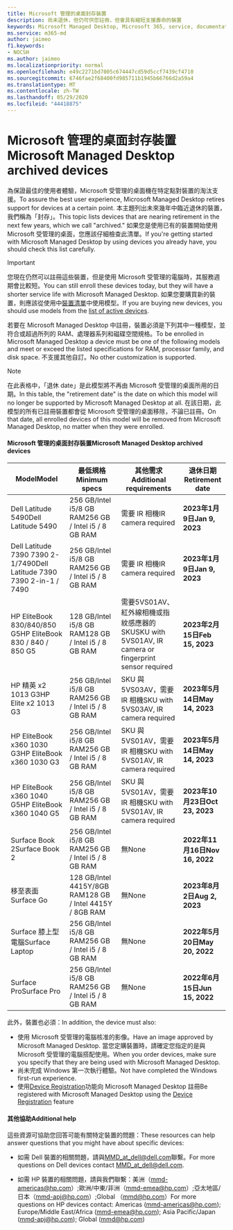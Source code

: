 ```yaml
---
title: Microsoft 管理的桌面封存裝置
description: 尚未退休，但仍可供您註冊，但會具有縮短支援壽命的裝置
keywords: Microsoft Managed Desktop, Microsoft 365, service, documentation, Microsoft 受管理的電腦, Microsoft 365, 服務, 文件
ms.service: m365-md
author: jaimeo
f1.keywords:
- NOCSH
ms.author: jaimeo
ms.localizationpriority: normal
ms.openlocfilehash: e49c2271bd7005c674447cd59d5ccf7439cf4710
ms.sourcegitcommit: 6746fae2f68400fd985711b1945b66766d2a59a4
ms.translationtype: MT
ms.contentlocale: zh-TW
ms.lasthandoff: 05/29/2020
ms.locfileid: "44418875"
---
```

# <a name="microsoft-managed-desktop-archived-devices"></a><span data-ttu-id="57562-104">Microsoft 管理的桌面封存裝置</span><span class="sxs-lookup"><span data-stu-id="57562-104">Microsoft Managed Desktop archived devices</span></span>

<span data-ttu-id="57562-105">為保證最佳的使用者體驗，Microsoft 受管理的桌面機在特定點對裝置的淘汰支援。</span><span class="sxs-lookup"><span data-stu-id="57562-105">To assure the best user experience, Microsoft Managed Desktop retires support for devices at a certain point.</span></span> <span data-ttu-id="57562-106">本主題列出未來幾年中臨近退休的裝置，我們稱為「封存」。</span><span class="sxs-lookup"><span data-stu-id="57562-106">This topic lists devices that are nearing retirement in the next few years, which we call "archived."</span></span> <span data-ttu-id="57562-107">如果您是使用已有的裝置開始使用 Microsoft 受管理的桌面，您應該仔細檢查此清單。</span><span class="sxs-lookup"><span data-stu-id="57562-107">If you're getting started with Microsoft Managed Desktop by using devices you already have, you should check this list carefully.</span></span>

>[!IMPORTANT]
><span data-ttu-id="57562-108">您現在仍然可以註冊這些裝置，但是使用 Microsoft 受管理的電腦時，其服務週期會比較短。</span><span class="sxs-lookup"><span data-stu-id="57562-108">You can still enroll these devices today, but they will have a shorter service life with Microsoft Managed Desktop.</span></span> <span data-ttu-id="57562-109">如果您要購買新的裝置，則應該從使用中[裝置清單](./device-list.md)中使用模型。</span><span class="sxs-lookup"><span data-stu-id="57562-109">If you are buying new devices, you should use models from the [list of active devices](./device-list.md).</span></span>

<!-- Microsoft 365 E5; Device as a Service -->
<!-- Split from device & technologies topic. Destination topic for aka.ms/device-list  -->
<span data-ttu-id="57562-110">若要在 Microsoft Managed Desktop 中註冊，裝置必須是下列其中一種模型，並符合或超過所列的 RAM、處理器系列和磁碟空間規格。</span><span class="sxs-lookup"><span data-stu-id="57562-110">To be enrolled in Microsoft Managed Desktop a device must be one of the following models and meet or exceed the listed specifications for RAM, processor family, and disk space.</span></span> <span data-ttu-id="57562-111">不支援其他自訂。</span><span class="sxs-lookup"><span data-stu-id="57562-111">No other customization is supported.</span></span>



>[!NOTE]
><span data-ttu-id="57562-112">在此表格中，「退休 date」是此模型將不再由 Microsoft 受管理的桌面所用的日期。</span><span class="sxs-lookup"><span data-stu-id="57562-112">In this table, the "retirement date" is the date on which this model will no longer be supported by Microsoft Managed Desktop at all.</span></span> <span data-ttu-id="57562-113">在該日期，此模型的所有已註冊裝置都會從 Microsoft 受管理的桌面移除，不論已註冊。</span><span class="sxs-lookup"><span data-stu-id="57562-113">On that date, all enrolled devices of this model will be removed from Microsoft Managed Desktop, no matter when they were enrolled.</span></span>

#### <a name="microsoft-managed-desktop-archived-devices"></a><span data-ttu-id="57562-114">Microsoft 管理的桌面封存裝置</span><span class="sxs-lookup"><span data-stu-id="57562-114">Microsoft Managed Desktop archived devices</span></span>

| <span data-ttu-id="57562-115">Model</span><span class="sxs-lookup"><span data-stu-id="57562-115">Model</span></span>  | <span data-ttu-id="57562-116">最低規格</span><span class="sxs-lookup"><span data-stu-id="57562-116">Minimum specs</span></span>  | <span data-ttu-id="57562-117">其他需求 </span><span class="sxs-lookup"><span data-stu-id="57562-117">Additional requirements</span></span>  | <span data-ttu-id="57562-118">退休日期</span><span class="sxs-lookup"><span data-stu-id="57562-118">Retirement date</span></span> |
|---------|---------|---------|---------|
| <span data-ttu-id="57562-119">Dell Latitude 5490</span><span class="sxs-lookup"><span data-stu-id="57562-119">Dell Latitude 5490</span></span>| <span data-ttu-id="57562-120">256 GB/Intel i5/8 GB RAM</span><span class="sxs-lookup"><span data-stu-id="57562-120">256 GB / Intel i5 / 8 GB RAM</span></span> | <span data-ttu-id="57562-121">需要 IR 相機</span><span class="sxs-lookup"><span data-stu-id="57562-121">IR camera required</span></span> | <span data-ttu-id="57562-122">**2023年1月9日**</span><span class="sxs-lookup"><span data-stu-id="57562-122">**Jan 9, 2023**</span></span> |
| <span data-ttu-id="57562-123">Dell Latitude 7390 7390 2-1/7490</span><span class="sxs-lookup"><span data-stu-id="57562-123">Dell Latitude 7390 7390 2-in-1 / 7490</span></span> | <span data-ttu-id="57562-124">256 GB/Intel i5/8 GB RAM</span><span class="sxs-lookup"><span data-stu-id="57562-124">256 GB / Intel i5 / 8 GB RAM</span></span>   | <span data-ttu-id="57562-125">需要 IR 相機</span><span class="sxs-lookup"><span data-stu-id="57562-125">IR camera required</span></span> | <span data-ttu-id="57562-126">**2023年1月9日**</span><span class="sxs-lookup"><span data-stu-id="57562-126">**Jan 9, 2023**</span></span> |
|<span data-ttu-id="57562-127">HP EliteBook 830/840/850 G5</span><span class="sxs-lookup"><span data-stu-id="57562-127">HP EliteBook 830 / 840 / 850 G5</span></span>| <span data-ttu-id="57562-128">128 GB/Intel i5/8 GB RAM</span><span class="sxs-lookup"><span data-stu-id="57562-128">128 GB / Intel i5 / 8 GB RAM</span></span> | <span data-ttu-id="57562-129">需要5VS01AV、紅外線相機或指紋感應器的 SKU</span><span class="sxs-lookup"><span data-stu-id="57562-129">SKU with 5VS01AV, IR camera or fingerprint sensor required</span></span>  | <span data-ttu-id="57562-130">**2023年2月15日**</span><span class="sxs-lookup"><span data-stu-id="57562-130">**Feb 15, 2023**</span></span> |
|<span data-ttu-id="57562-131">HP 精英 x2 1013 G3</span><span class="sxs-lookup"><span data-stu-id="57562-131">HP Elite x2 1013 G3</span></span>| <span data-ttu-id="57562-132">256 GB/Intel i5/8 GB RAM</span><span class="sxs-lookup"><span data-stu-id="57562-132">256 GB / Intel i5 / 8 GB RAM</span></span> | <span data-ttu-id="57562-133">SKU 與5VS03AV，需要 IR 相機</span><span class="sxs-lookup"><span data-stu-id="57562-133">SKU with 5VS03AV, IR camera required</span></span> |<span data-ttu-id="57562-134">**2023年5月14日**</span><span class="sxs-lookup"><span data-stu-id="57562-134">**May 14, 2023**</span></span> |
|<span data-ttu-id="57562-135">HP EliteBook x360 1030 G3</span><span class="sxs-lookup"><span data-stu-id="57562-135">HP EliteBook x360 1030 G3</span></span>| <span data-ttu-id="57562-136">256 GB/Intel i5/8 GB RAM</span><span class="sxs-lookup"><span data-stu-id="57562-136">256 GB / Intel i5 / 8 GB RAM</span></span> | <span data-ttu-id="57562-137">SKU 與5VS01AV，需要 IR 相機</span><span class="sxs-lookup"><span data-stu-id="57562-137">SKU with 5VS01AV, IR camera required</span></span> |<span data-ttu-id="57562-138">**2023年5月14日**</span><span class="sxs-lookup"><span data-stu-id="57562-138">**May 14, 2023**</span></span> |
|<span data-ttu-id="57562-139">HP EliteBook x360 1040 G5</span><span class="sxs-lookup"><span data-stu-id="57562-139">HP EliteBook x360 1040 G5</span></span>| <span data-ttu-id="57562-140">256 GB/Intel i5/8 GB RAM</span><span class="sxs-lookup"><span data-stu-id="57562-140">256 GB / Intel i5 / 8 GB RAM</span></span> | <span data-ttu-id="57562-141">SKU 與5VS01AV，需要 IR 相機</span><span class="sxs-lookup"><span data-stu-id="57562-141">SKU with 5VS01AV, IR camera required</span></span> | <span data-ttu-id="57562-142">**2023年10月23日**</span><span class="sxs-lookup"><span data-stu-id="57562-142">**Oct 23, 2023**</span></span> |
|<span data-ttu-id="57562-143">Surface Book 2</span><span class="sxs-lookup"><span data-stu-id="57562-143">Surface Book 2</span></span>| <span data-ttu-id="57562-144">256 GB/Intel i5/8 GB RAM</span><span class="sxs-lookup"><span data-stu-id="57562-144">256 GB / Intel i5 / 8 GB RAM</span></span> | <span data-ttu-id="57562-145">無</span><span class="sxs-lookup"><span data-stu-id="57562-145">None</span></span> | <span data-ttu-id="57562-146">**2022年11月16日**</span><span class="sxs-lookup"><span data-stu-id="57562-146">**Nov 16, 2022**</span></span> |
|<span data-ttu-id="57562-147">移至表面</span><span class="sxs-lookup"><span data-stu-id="57562-147">Surface Go</span></span>| <span data-ttu-id="57562-148">128 GB/Intel 4415Y/8GB RAM</span><span class="sxs-lookup"><span data-stu-id="57562-148">128 GB / Intel 4415Y / 8GB RAM</span></span> | <span data-ttu-id="57562-149">無</span><span class="sxs-lookup"><span data-stu-id="57562-149">None</span></span> | <span data-ttu-id="57562-150">**2023年8月2日**</span><span class="sxs-lookup"><span data-stu-id="57562-150">**Aug 2, 2023**</span></span> |
|<span data-ttu-id="57562-151">Surface 膝上型電腦</span><span class="sxs-lookup"><span data-stu-id="57562-151">Surface Laptop</span></span>| <span data-ttu-id="57562-152">256 GB/Intel i5/8 GB RAM</span><span class="sxs-lookup"><span data-stu-id="57562-152">256 GB / Intel i5 / 8 GB RAM</span></span> | <span data-ttu-id="57562-153">無</span><span class="sxs-lookup"><span data-stu-id="57562-153">None</span></span> | <span data-ttu-id="57562-154">**2022年5月20日**</span><span class="sxs-lookup"><span data-stu-id="57562-154">**May 20, 2022**</span></span> |
|<span data-ttu-id="57562-155">Surface Pro</span><span class="sxs-lookup"><span data-stu-id="57562-155">Surface Pro</span></span>| <span data-ttu-id="57562-156">256 GB/Intel i5/8 GB RAM</span><span class="sxs-lookup"><span data-stu-id="57562-156">256 GB / Intel i5 / 8 GB RAM</span></span> | <span data-ttu-id="57562-157">無</span><span class="sxs-lookup"><span data-stu-id="57562-157">None</span></span> | <span data-ttu-id="57562-158">**2022年6月15日**</span><span class="sxs-lookup"><span data-stu-id="57562-158">**Jun 15, 2022**</span></span> |


<span data-ttu-id="57562-159">此外，裝置也必須：</span><span class="sxs-lookup"><span data-stu-id="57562-159">In addition, the device must also:</span></span>

- <span data-ttu-id="57562-160">使用 Microsoft 受管理的電腦核准的影像。</span><span class="sxs-lookup"><span data-stu-id="57562-160">Have an image approved by Microsoft Managed Desktop.</span></span> <span data-ttu-id="57562-161">當您定購裝置時，請確定您指定的是與 Microsoft 受管理的電腦搭配使用。</span><span class="sxs-lookup"><span data-stu-id="57562-161">When you order devices, make sure you specify that they are being used with Microsoft Managed Desktop.</span></span>
- <span data-ttu-id="57562-162">尚未完成 Windows 第一次執行體驗。</span><span class="sxs-lookup"><span data-stu-id="57562-162">Not have completed the Windows first-run experience.</span></span>
- <span data-ttu-id="57562-163">使用[Device Registration](https://aka.ms/mmddrhelp)功能向 Microsoft Managed Desktop 註冊</span><span class="sxs-lookup"><span data-stu-id="57562-163">Be registered with Microsoft Managed Desktop using the [Device Registration](https://aka.ms/mmddrhelp) feature</span></span>

#### <a name="additional-help"></a><span data-ttu-id="57562-164">其他協助</span><span class="sxs-lookup"><span data-stu-id="57562-164">Additional help</span></span>

<span data-ttu-id="57562-165">這些資源可協助您回答可能有關特定裝置的問題：</span><span class="sxs-lookup"><span data-stu-id="57562-165">These resources can help answer questions that you might have about specific devices:</span></span>

- <span data-ttu-id="57562-166">如需 Dell 裝置的相關問題，請與[MMD_at_dell@dell.com](mailto:MMD_at_dell@dell.com)聯繫。</span><span class="sxs-lookup"><span data-stu-id="57562-166">For more questions on Dell devices contact [MMD_at_dell@dell.com](mailto:MMD_at_dell@dell.com).</span></span>

- <span data-ttu-id="57562-167">如需 HP 裝置的相關問題，請與我們聯繫：美洲（[mmd-americas@hp.com](mailto:mmd-americas@hp.com)）;歐洲/中東/非洲（[mmd-emea@hp.com](mailto:mmd-emea@hp.com)）;亞太地區/日本（[mmd-apj@hp.com](mailto:mmd-apj@hp.com)）;Global （[mmd@hp.com](mailto:mmd@hp.com)）</span><span class="sxs-lookup"><span data-stu-id="57562-167">For more questions on HP devices contact: Americas ([mmd-americas@hp.com](mailto:mmd-americas@hp.com)); Europe/Middle East/Africa ([mmd-emea@hp.com](mailto:mmd-emea@hp.com)); Asia Pacific/Japan ([mmd-apj@hp.com](mailto:mmd-apj@hp.com)); Global ([mmd@hp.com](mailto:mmd@hp.com))</span></span>
